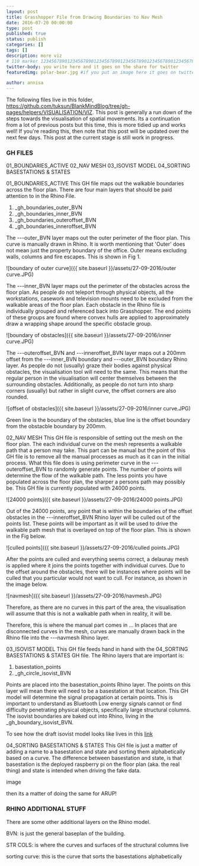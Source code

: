 ```yaml
---
layout: post
title: Grasshopper File from Drawing Boundaries to Nav Mesh
date: 2016-07-20 00:00:00
type: post
published: true
status: publish
categories: []
tags: []
description: more viz
# 110 marker 1234567890123456789012345678901234567890123456789012345678901234567890123456789012345678901234567890123456789
twitter-body: you write here and it goes on the share for twitter
featuredimg: polar-bear.jpg #if you put an image here it goes on twitter too

author: annisa
---
```


The following files live in this folder, https://github.com/tuksun/BlankMindBlog/tree/gh-pages/helpers/VISUALISATION/VIZ. This post is generally a run down of the steps towards the visualisation of spatial movements. Its a continuation from a lot of previous posts but this time, this is more tidied up and works well! If you're reading this, then note that this post will be updated over the next few days. This post at the current stage is still work in progress.

### GH FILES

01_BOUNDARIES_ACTIVE
02_NAV MESH
03_ISOVIST MODEL
04_SORTING BASESTATIONS & STATES

01_BOUNDARIES_ACTIVE
This GH file maps out the walkable boundaries across the floor plan. There are four main layers that should be paid attention to in the Rhino File.

1. _gh_boundaries_outer_BVN
2. _gh_boundaries_inner_BVN
3. _gh_boundaries_outeroffset_BVN
4. _gh_boundaries_inneroffset_BVN

The ---outer_BVN layer maps out the outer perimeter of the floor plan. This curve is manually drawn in Rhino. It is worth mentioning that 'Outer' does not mean just the property boundary of the office. Outer means excluding walls, columns and fire escapes. This is shown in Fig 1. 

![boundary of outer curve]({{ site.baseurl }}/assets/27-09-2016/outer curve.JPG)

The ---inner_BVN layer maps out the perimeter of the obstacles across the floor plan. As people do not teleport through physical objects, all the workstations, casework and television mounts need to be excluded from the walkable areas of the floor plan. Each obstacle in the Rhino file is individually grouped and referenced back into Grasshopper. The end points of these groups are found where convex hulls are applied to approximately draw a wrapping shape around the specific obstacle group. 

![boundary of obstacles]({{ site.baseurl }}/assets/27-09-2016/inner curve.JPG)

The ---outeroffset_BVN and ---inneroffset_BVN layer maps out a 200mm offset from the ---inner_BVN boundary and ---outer_BVN boundary Rhino layer. As people do not (usually) graze their bodies against physical obstacles, the visualisation tool will need to the same. This means that the regular person in the visualisation will center themselves between the surrounding obstacles. Additionally, as people do not turn into sharp corners (usually) but rather in slight curve, the offset corners are also rounded. 

![offset of obstacles]({{ site.baseurl }}/assets/27-09-2016/inner curve.JPG)

Green line is the boundary of the obstacles, blue line is the offset boundary from the obstacble boundary by 200mm.

02_NAV MESH
This GH file is responsible of setting out the mesh on the floor plan. The each individual curve on the mesh represents a walkable path that a person may take. This part can be manual but the point of this GH file is to remove all the manual processes as much as it can in the initial process. What this file does is using perimeter curve in the ---outeroffset_BVN to randomly generate points. The number of points will determine the flow of the walkable path. The less points you have populated across the floor plan, the sharper a persons path may possibly be. This GH file is currently populated with 24000 points. 

![24000 points]({{ site.baseurl }}/assets/27-09-2016/24000 points.JPG)

Out of the 24000 points, any point that is within the boundaries of the offset obstacles in the ---inneroffset_BVN Rhino layer will be culled out of the points list. These points will be important as it will be used to drive the walkable path mesh that is overlayed on top of the floor plan. This is shown in the Fig below. 

![culled points]({{ site.baseurl }}/assets/27-09-2016/culled points.JPG)

After the points are culled and everything seems correct, a delaunay mesh is applied where it joins the points together with individual curves. Due to the offset around the obstacles, there will be instances where points will be culled that you particular would not want to cull. For instance, as shown in the image below.

![navmesh]({{ site.baseurl }}/assets/27-09-2016/navmesh.JPG)

Therefore, as there are no curves in this part of the area, the visualisation will assume that this is not a walkable path when in reality, it will be.

Therefore, this is where the manual part comes in ... 
In places that are disconnected curves in the mesh, curves are manually drawn back in the Rhino file into the ---navmesh Rhino layer.

03_ISOVIST MODEL
This GH file feeds hand in hand with the 04_SORTING BASESTATIONS & STATES GH file. The Rhino layers that are important is:

1. basestation_points 
2. _gh_circle_isovist_BVN

Points are placed into the basestation_points Rhino layer. The points on this layer will mean there will need to be a basestation at that location. This GH model will determine the signal propagation at certain points. This is important to understand as Bluetooth Low energy signals cannot or find difficulty penetrating physical objects, specifically large structural columns. The isovist boundaries are baked out into Rhino, living in the _gh_boundary_isovist_BVN. 

To see how the draft isovist model looks like lives in this [link](http://where-in.space/2016/bvn-and-arup-isovist)

04_SORTING BASESTATIONS & STATES
This GH file is just a matter of adding a name to a basestation and state and sorting them alphabetically based on a curve. The difference between basestation and state, is that basestation is the deployed raspberry pi on the floor plan (aka. the real thing) and state is intended when driving the fake data. 

image

then its a matter of doing the same for ARUP! 

### RHINO ADDITIONAL STUFF

There are some other additional layers on the Rhino model.

BVN: is just the general baseplan of the building.

STR COLS: is where the curves and surfaces of the structural columns live

sorting curve: this is the curve that sorts the basestations alphabetically